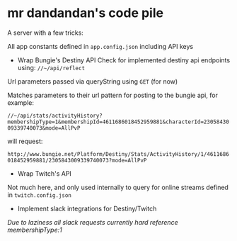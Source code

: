 # mr dandandan's code pile #

A server with a few tricks:

All app constants defined in `app.config.json` including API keys

* Wrap Bungie's Destiny API
Check for implemented destiny api endpoints using:
`//~/api/reflect`

Url parameters passed via queryString using `GET` (for now)

Matches parameters to their url pattern for posting to the bungie api, for example:

`//~/api/stats/activityHistory?membershipType=1&membershipId=4611686018452959881&characterId=2305843009339740073&mode=AllPvP`

will request: 

`http://www.bungie.net/Platform/Destiny/Stats/ActivityHistory/1/4611686018452959881/2305843009339740073?mode=AllPvP`

* Wrap Twitch's API

Not much here, and only used internally to query for online streams defined in `twitch.config.json`

* Implement slack integrations for Destiny/Twitch

_Due to laziness all slack requests currently hard reference membershipType:1_
